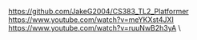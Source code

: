 https://github.com/JakeG2004/CS383_TL2_Platformer \
https://www.youtube.com/watch?v=meYKXst4JXI \
https://www.youtube.com/watch?v=ruuNwB2h3yA \
